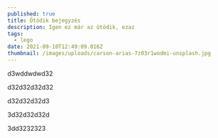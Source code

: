 ```yaml
---
published: true
title: Ötödik bejegyzés
description: Igen ez már az ötödik, ezaz
tags:
  - lego
date: 2021-09-10T12:49:09.016Z
thumbnail: /images/uploads/carson-arias-7z03r1wodmi-unsplash.jpg
---
```

d3wddwdwd32

d32d32d32d32

d32d32d32d3

3d32d32d32d

3dd3232323